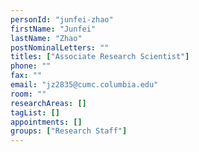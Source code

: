 ```yaml
---
personId: "junfei-zhao"
firstName: "Junfei"
lastName: "Zhao"
postNominalLetters: ""
titles: ["Associate Research Scientist"]
phone: ""
fax: ""
email: "jz2835@cumc.columbia.edu"
room: ""
researchAreas: []
tagList: []
appointments: []
groups: ["Research Staff"]
---
```

